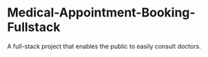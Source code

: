 # Medical-Appointment-Booking-Fullstack
A full-stack project that enables the public to easily consult doctors.
